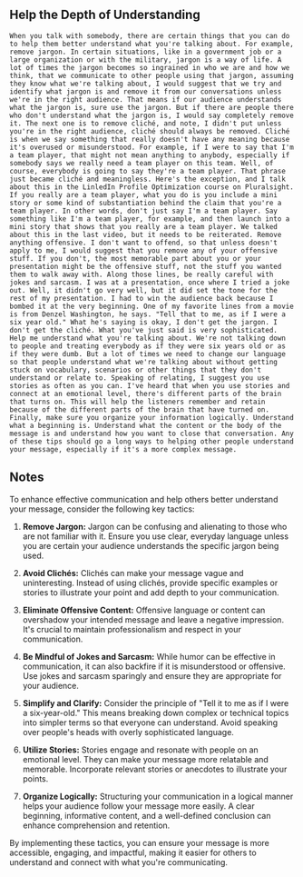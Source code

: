 ## Help the Depth of Understanding
```
When you talk with somebody, there are certain things that you can do to help them better understand what you're talking about. For example, remove jargon. In certain situations, like in a government job or a large organization or with the military, jargon is a way of life. A lot of times the jargon becomes so ingrained in who we are and how we think, that we communicate to other people using that jargon, assuming they know what we're talking about, I would suggest that we try and identify what jargon is and remove it from our conversations unless we're in the right audience. That means if our audience understands what the jargon is, sure use the jargon. But if there are people there who don't understand what the jargon is, I would say completely remove it. The next one is to remove cliché, and note, I didn't put unless you're in the right audience, cliché should always be removed. Cliché is when we say something that really doesn't have any meaning because it's overused or misunderstood. For example, if I were to say that I'm a team player, that might not mean anything to anybody, especially if somebody says we really need a team player on this team. Well, of course, everybody is going to say they're a team player. That phrase just became cliché and meaningless. Here's the exception, and I talk about this in the LinledIn Profile Optimization course on Pluralsight. If you really are a team player, what you do is you include a mini story or some kind of substantiation behind the claim that you're a team player. In other words, don't just say I'm a team player. Say something like I'm a team player, for example, and then launch into a mini story that shows that you really are a team player. We talked about this in the last video, but it needs to be reiterated. Remove anything offensive. I don't want to offend, so that unless doesn't apply to me, I would suggest that you remove any of your offensive stuff. If you don't, the most memorable part about you or your presentation might be the offensive stuff, not the stuff you wanted them to walk away with. Along those lines, be really careful with jokes and sarcasm. I was at a presentation, once where I tried a joke out. Well, it didn't go very well, but it did set the tone for the rest of my presentation. I had to win the audience back because I bombed it at the very beginning. One of my favorite lines from a movie is from Denzel Washington, he says. "Tell that to me, as if I were a six year old." What he's saying is okay, I don't get the jargon. I don't get the cliché. What you've just said is very sophisticated. Help me understand what you're talking about. We're not talking down to people and treating everybody as if they were six years old or as if they were dumb. But a lot of times we need to change our language so that people understand what we're talking about without getting stuck on vocabulary, scenarios or other things that they don't understand or relate to. Speaking of relating, I suggest you use stories as often as you can. I've heard that when you use stories and connect at an emotional level, there's different parts of the brain that turns on. This will help the listeners remember and retain because of the different parts of the brain that have turned on. Finally, make sure you organize your information logically. Understand what a beginning is. Understand what the content or the body of the message is and understand how you want to close that conversation. Any of these tips should go a long ways to helping other people understand your message, especially if it's a more complex message.
```

## Notes
To enhance effective communication and help others better understand your message, consider the following key tactics:

1. **Remove Jargon:** Jargon can be confusing and alienating to those who are not familiar with it. Ensure you use clear, everyday language unless you are certain your audience understands the specific jargon being used.

2. **Avoid Clichés:** Clichés can make your message vague and uninteresting. Instead of using clichés, provide specific examples or stories to illustrate your point and add depth to your communication.

3. **Eliminate Offensive Content:** Offensive language or content can overshadow your intended message and leave a negative impression. It's crucial to maintain professionalism and respect in your communication.

4. **Be Mindful of Jokes and Sarcasm:** While humor can be effective in communication, it can also backfire if it is misunderstood or offensive. Use jokes and sarcasm sparingly and ensure they are appropriate for your audience.

5. **Simplify and Clarify:** Consider the principle of "Tell it to me as if I were a six-year-old." This means breaking down complex or technical topics into simpler terms so that everyone can understand. Avoid speaking over people's heads with overly sophisticated language.

6. **Utilize Stories:** Stories engage and resonate with people on an emotional level. They can make your message more relatable and memorable. Incorporate relevant stories or anecdotes to illustrate your points.

7. **Organize Logically:** Structuring your communication in a logical manner helps your audience follow your message more easily. A clear beginning, informative content, and a well-defined conclusion can enhance comprehension and retention.

By implementing these tactics, you can ensure your message is more accessible, engaging, and impactful, making it easier for others to understand and connect with what you're communicating.